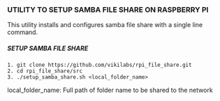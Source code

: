 ### UTILITY TO SETUP SAMBA FILE SHARE ON RASPBERRY PI

This utility installs and configures samba file share with a single line command.

##### SETUP SAMBA FILE SHARE 

    1. git clone https://github.com/vikilabs/rpi_file_share.git
    2. cd rpi_file_share/src
    3. ./setup_samba_share.sh <local_folder_name>

local_folder_name: Full path of folder name to be shared to the network


